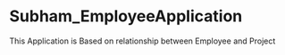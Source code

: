 # Subham_EmployeeApplication
This Application is Based on relationship between Employee and Project
